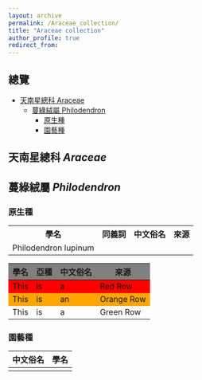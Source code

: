```yaml
---
layout: archive
permalink: /Araceae_collection/
title: "Araceae collection"
author_profile: true
redirect_from:
---
```


## 總覽

- [天南星總科 Araceae](#Araceae)
  - [蔓綠絨屬 Philodendron](#Philodendron)
    - [原生種](#OriginPhilodendron)
    - [園藝種](#GardenPhilodendron)

<a name="Araceae"></a>

## 天南星總科 *Araceae*

<a name="Philodendron"></a>

## 蔓綠絨屬 *Philodendron*

<a name="OriginPhilodendron"></a>

### 原生種

<table><tbody>
<tr>
<th>學名</th><th>同義詞</th><th>中文俗名</th><th>來源</th>
</tr>
<tr>
<td>Philodendron lupinum</td>
</tr>
</table>

<style>
    .heatMap {
        text-align: center;
    }
    .heatMap th {
        background: grey;
        word-wrap: break-word;
        text-align: center;
    }
    .heatMap tr:nth-child(1) { background: red; }
    .heatMap tr:nth-child(2) { background: orange; }
    
</style>

<div class="heatMap">

| 學名 |亞種|中文俗名|來源|
| -- | -- | -- | -- |
| This | is | a | Red Row |
| This | is | an | Orange Row |
| This | is | a | Green Row |

</div>
<a name="GardenPhilodendron"></a>

### 園藝種

|中文俗名|學名|
|:-:|:-:|
|||
